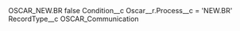 <?xml version="1.0" encoding="UTF-8"?>
<CustomMetadata xmlns="http://soap.sforce.com/2006/04/metadata" xmlns:xsi="http://www.w3.org/2001/XMLSchema-instance" xmlns:xsd="http://www.w3.org/2001/XMLSchema">
    <label>OSCAR_NEW.BR</label>
    <protected>false</protected>
    <values>
        <field>Condition__c</field>
        <value xsi:type="xsd:string">Oscar__r.Process__c  = &apos;NEW.BR&apos;</value>
    </values>
    <values>
        <field>RecordType__c</field>
        <value xsi:type="xsd:string">OSCAR_Communication</value>
    </values>
</CustomMetadata>
